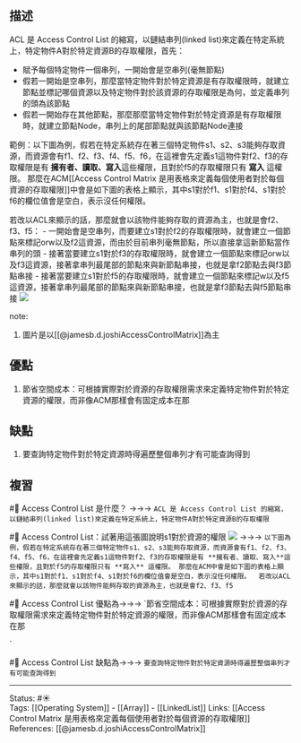 

## 描述

ACL 是 Access Control List 的縮寫，以鏈結串列(linked list)來定義在特定系統上，特定物件A對於特定資源B的存取權限，首先：
- 賦予每個特定物件一個串列，一開始會是空串列(毫無節點)
- 假若一開始是空串列，那麼當特定物件對於特定資源是有存取權限時，就建立節點並標記哪個資源以及特定物件對於該資源的存取權限是為何，並定義串列的頭為該節點
- 假若一開始存在其他節點，那麼那麼當特定物件對於特定資源是有存取權限時，就建立節點Node，串列上的尾部節點就與該節點Node連接


範例：以下圖為例，假若在特定系統存在著三個特定物件s1、s2、s3能夠存取資源，而資源會有f1、f2、f3、f4、f5、f6，在這裡會先定義s1這物件對f2、f3的存取權限是有 **擁有者、讀取、寫入**這些權限，且對於f5的存取權限只有 **寫入** 這權限。 那麼在ACM[[Access Control Matrix 是用表格來定義每個使用者對於每個資源的存取權限]]中會是如下圖的表格上顯示，其中s1對於f1、s1對於f4、s1對於f6的欄位值會是空白，表示沒任何權限。

若改以ACL來顯示的話，那麼就會以該物件能夠存取的資源為主，也就是會f2、f3、f5：
	- 一開始會是空串列，而要建立s1對於f2的存取權限時，就會建立一個節點來標記orw以及f2這資源，而由於目前串列毫無節點，所以直接拿這新節點當作串列的頭
	- 接著當要建立s1對於f3的存取權限時，就會建立一個節點來標記orw以及f3這資源，接著拿串列最尾部的節點來與新節點串接，也就是拿f2節點去與f3節點串接
	- 接著當要建立s1對於f5的存取權限時，就會建立一個節點來標記w以及f5這資源，接著拿串列最尾部的節點來與新節點串接，也就是拿f3節點去與f5節點串接
![](https://www.researchgate.net/profile/James-Joshi/publication/27233516/figure/fig1/AS:638408414220289@1529219835691/An-access-control-matrix-and-its-access-control-list-and-capability-list.png)

note: 
1. 圖片是以[[@jamesb.d.joshiAccessControlMatrix]]為主
## 優點
1. 節省空間成本：可根據實際對於資源的存取權限需求來定義特定物件對於特定資源的權限，而非像ACM那樣會有固定成本在那


## 缺點
1. 要查詢特定物件對於特定資源時得遍歷整個串列才有可能查詢得到


## 複習
#🧠 Access Control List 是什麼？ ->->-> `ACL 是 Access Control List 的縮寫，以鏈結串列(linked list)來定義在特定系統上，特定物件A對於特定資源B的存取權限`
<!--SR:!2022-05-21,3,250-->

#🧠 Access Control List：試著用這張圖說明s1對於資源的權限 ![](https://www.researchgate.net/profile/James-Joshi/publication/27233516/figure/fig1/AS:638408414220289@1529219835691/An-access-control-matrix-and-its-access-control-list-and-capability-list.png)  ->->-> `以下圖為例，假若在特定系統存在著三個特定物件s1、s2、s3能夠存取資源，而資源會有f1、f2、f3、f4、f5、f6，在這裡會先定義s1這物件對f2、f3的存取權限是有 **擁有者、讀取、寫入**這些權限，且對於f5的存取權限只有 **寫入** 這權限。 那麼在ACM中會是如下圖的表格上顯示，其中s1對於f1、s1對於f4、s1對於f6的欄位值會是空白，表示沒任何權限。  若改以ACL來顯示的話，那麼就會以該物件能夠存取的資源為主，也就是會f2、f3、f5`
<!--SR:!2022-06-03,10,250-->


#🧠 Access Control List  優點為->->-> `節省空間成本：可根據實際對於資源的存取權限需求來定義特定物件對於特定資源的權限，而非像ACM那樣會有固定成本在那
<!--SR:!2022-06-06,13,250-->
`

#🧠 Access Control List  缺點為->->-> `要查詢特定物件對於特定資源時得遍歷整個串列才有可能查詢得到`
<!--SR:!2022-06-02,9,250-->

---
Status: #☀️  
Tags:
[[Operating System]]  - [[Array]] - [[LinkedList]]
Links:
[[Access Control Matrix 是用表格來定義每個使用者對於每個資源的存取權限]]
References:
[[@jamesb.d.joshiAccessControlMatrix]]